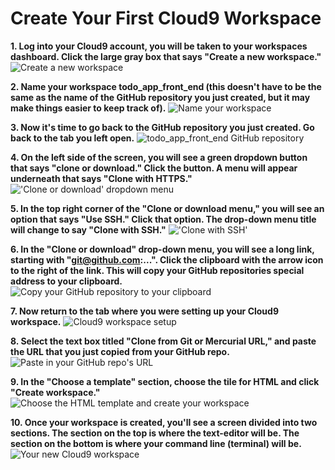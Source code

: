 # Create Your First Cloud9 Workspace
**1. Log into your Cloud9 account, you will be taken to your workspaces dashboard. Click the large gray box that says "Create a new workspace."**
  ![Create a new workspace](/images/create_your_first_cloud9_workspace/01.png "Create a new workspace")

**2. Name your workspace todo_app_front_end (this doesn't have to be the same as the name of the GitHub repository you just created, but it may make things easier to keep track of).**
  ![Name your workspace](/images/create_your_first_cloud9_workspace/02.png "Name your workspace")

**3. Now it's time to go back to the GitHub repository you just created. Go back to the tab you left open.**
  ![todo_app_front_end GitHub repository](/images/create_your_first_cloud9_workspace/03.png "todo_app_front_end GitHub repository")


**4. On the left side of the screen, you will see a green dropdown button that says "clone or download." Click the button. A menu will appear underneath that says "Clone with HTTPS."**
  !['Clone or download' dropdown menu](/images/create_your_first_cloud9_workspace/04.png "'Clone or download' dropdown menu")

**5. In the top right corner of the "Clone or download menu," you will see an option that says "Use SSH." Click that option. The drop-down menu title will change to say "Clone with SSH."**
  !['Clone with SSH'](/images/create_your_first_cloud9_workspace/05.png "'Clone with SSH'")

**6. In the "Clone or download" drop-down menu, you will see a long link, starting with "git@github.com:...". Click the clipboard with the arrow icon to the right of the link. This will copy your GitHub repositories special address to your clipboard.**
  ![Copy your GitHub repository to your clipboard](/images/create_your_first_cloud9_workspace/06.png "Copy your GitHub repository to your clipboard")

**7. Now return to the tab where you were setting up your Cloud9 workspace.**
  ![Cloud9 workspace setup](/images/create_your_first_cloud9_workspace/07.png "Cloud9 workspace setup")

**8. Select the text box titled "Clone from Git or Mercurial URL," and paste the URL that you just copied from your GitHub repo.**
  ![Paste in your GitHub repo's URL](/images/create_your_first_cloud9_workspace/08.png "Paste in your GitHub repo's URL")

**9. In the "Choose a template" section, choose the tile for HTML and click "Create workspace."**
  ![Choose the HTML template and create your workspace](/images/create_your_first_cloud9_workspace/09.png "Choose the HTML template and create your workspace")

**10. Once your workspace is created, you'll see a screen divided into two sections. The section on the top is where the text-editor will be. The section on the bottom is where your command line (terminal) will be.**
  ![Your new Cloud9 workspace](/images/create_your_first_cloud9_workspace/10.png "Your new Cloud9 workspace")
